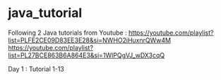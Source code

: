 # java_tutorial

Following 2 Java tutorials from Youtube : 
https://youtube.com/playlist?list=PLFE2CE09D83EE3E28&si=NWHO2iHuxnrQWw4M
https://youtube.com/playlist?list=PL27BCE863B6A864E3&si=1WlPQgVJ_wDX3cqQ

Day 1 : Tutorial 1-13

